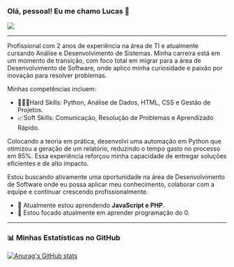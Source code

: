 ### Olá, pessoal! Eu me chamo Lucas 👋

<p align="left">
  <a href="https://www.linkedin.com/in/lucas-b-carvalho" target="_blank">
    <img src="https://img.shields.io/badge/LinkedIn-0077B5?style=for-the-badge&logo=linkedin&logoColor=white" />
  </a>
  </p>

---

  Profissional com 2 anos de experiência na área de TI e atualmente cursando Análise e Desenvolvimento de Sistemas. Minha carreira está em um momento de transição, com foco total em migrar para a área de Desenvolvimento de Software, onde aplico minha curiosidade e paixão por inovação para resolver problemas.

  Minhas competências incluem:
  - 👨🏻‍💻Hard Skills: Python, Análise de Dados, HTML, CSS e Gestão de Projetos.
  - 📈Soft Skills: Comunicação, Resolução de Problemas e Aprendizado Rápido.

  Colocando a teoria em prática, desenvolvi uma automação em Python que otimizou a geração de um relatório, reduzindo o tempo gasto no processo em 85%. Essa experiência reforçou minha capacidade de entregar soluções eficientes e de alto impacto.

  Estou buscando ativamente uma oportunidade na área de Desenvolvimento de Software onde eu possa aplicar meu conhecimento, colaborar com a equipe e continuar crescendo profissionalmente. 

  - 🌱 Atualmente estou aprendendo **JavaScript e PHP**.
  - 🔭 Estou focado atualmente em aprender programação do 0.

---
### 📊 Minhas Estatísticas no GitHub

[![Anurag's GitHub stats](https://github-readme-stats.vercel.app/api?username=LucasKrv&show_icons=true&theme=dracula)](https://github.com/anuraghazra/github-readme-stats)
